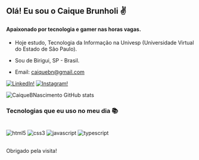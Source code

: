 ## Olá! Eu sou o Caique Brunholi ✌️
#### Apaixonado por tecnologia e gamer nas horas vagas.
- Hoje estudo, Tecnologia da Informação na Univesp (Universidade Virtual do Estado de São Paulo).
- Sou de Birigui, SP - Brasil.

- Email: caiquebn@gmail.com

[![LinkedIn!](https://img.shields.io/badge/LinkedIn-0077B5?style=for-the-badge&logo=linkedin&logoColor=white)](https://www.linkedin.com/in/caiquebnascimento/)
[![Instagram!](https://img.shields.io/badge/Instagram-E4405F?style=for-the-badge&logo=instagram&logoColor=white)](https://www.instagram.com/caiquebrunholi/)


![CaiqueBNascimento GitHub stats](https://github-readme-stats.vercel.app/api?username=CaiqueBNascimento&show_icons=true&theme=dracula)


### Tecnologias que eu uso no meu dia 📚

<div style="display: inline_block"><br/>
    <img align="center" alt="html5" src="https://img.shields.io/badge/HTML5-E34F26?style=for-the-badge&logo=html5&logoColor=white" />
    <img align="center" alt="css3" src="https://img.shields.io/badge/CSS3-1572B6?style=for-the-badge&logo=css3&logoColor=white" />
    <img align="center" alt="javascript" src="https://img.shields.io/badge/JavaScript-F7DF1E?style=for-the-badge&logo=javascript&logoColor=black" />
    <img align="center" alt="typescript" src="https://img.shields.io/badge/TypeScript-007ACC?style=for-the-badge&logo=typescript&logoColor=white" />
</div><br/>

Obrigado pela visita!
